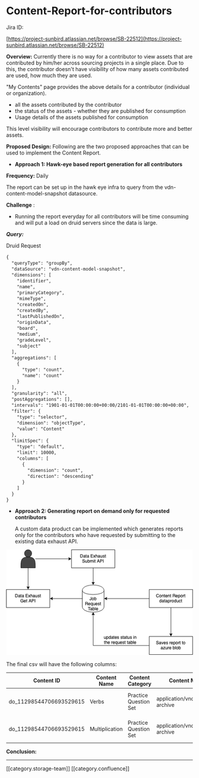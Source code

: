 # Content-Report-for-contributors

Jira ID:

[https://project-sunbird.atlassian.net/browse/SB-22512](https://project-sunbird.atlassian.net/browse/SB-22512)

**Overview:** Currently there is no way for a contributor to view assets that are contributed by him/her across sourcing projects in a single place. Due to this, the contributor doesn't have visibility of how many assets contributed are used, how much they are used.

"My Contents" page provides the above details for a contributor (individual or organization).

* all the assets contributed by the contributor
* the status of the assets - whether they are published for consumption
* Usage details of the assets published for consumption

This level visibility will encourage contributors to contribute more and better assets.

**Proposed Design:** Following are the two proposed approaches that can be used to implement the Content Report.

* **Approach 1: Hawk-eye based report generation for all contributors**

**Frequency:** Daily

The report can be set up in the hawk eye infra to query from the vdn-content-model-snapshot datasource.

**Challenge** :

* Running the report everyday for all contributors will be time consuming and will put a load on druid servers since the data is large.

_**Query:**_

Druid Request

```
{
  "queryType": "groupBy",
  "dataSource": "vdn-content-model-snapshot",
  "dimensions": [
    "identifier",
    "name",
    "primaryCategory",
    "mimeType",
    "createdOn",
    "createdBy",
    "lastPublishedOn",
    "originData",
    "board",
    "medium",
    "gradeLevel",
    "subject"
  ],
  "aggregations": [
    {
      "type": "count",
      "name": "count"
    }
  ],
  "granularity": "all",
  "postAggregations": [],
  "intervals": "1901-01-01T00:00:00+00:00/2101-01-01T00:00:00+00:00",
  "filter": {
    "type": "selector",
    "dimension": "objectType",
    "value": "Content"
  },
  "limitSpec": {
    "type": "default",
    "limit": 10000,
    "columns": [
      {
        "dimension": "count",
        "direction": "descending"
      }
    ]
  }
}
```

*   **Approach 2: Generating report on demand only for requested contributors**

    A custom data product can be implemented which generates reports only for the contributors who have requested by submitting to the existing data exhaust API.

![](../../../../.gitbook/assets/Page-2.png)

The final csv will have the following columns:

| **Content ID**           | **Content Name** | **Content Category**  | **Content Mimetype**                | **Created On**               | **Created By**                       | **Last Published Date**      | **Publisher Organization** | **Board** | **Medium** | **Class** | **Subject** |
| ------------------------ | ---------------- | --------------------- | ----------------------------------- | ---------------------------- | ------------------------------------ | ---------------------------- | -------------------------- | --------- | ---------- | --------- | ----------- |
| do\_11298544706693529615 | Verbs            | Practice Question Set | application/vnd.ekstep.ecml-archive | 2020-03-25T11:59:41.416+0000 | f9958550-442c-4927-aaa2-c354c942cea6 | 2021-02-27T11:59:41.416+0000 | 012983850117177344161      | NCERT     | English    | Grade 1   | English     |
| do\_11298544706693529615 | Multiplication   | Practice Question Set | application/vnd.ekstep.ecml-archive | 2020-03-25T11:59:41.416+0000 | f9958550-442c-4927-aaa2-c354c942cea6 | 2021-03-14T11:59:41.416+0000 | 012983850117177344161      | NCERT     | English    | Grade 2   | Maths       |

**Conclusion:**

***

\[\[category.storage-team]] \[\[category.confluence]]
